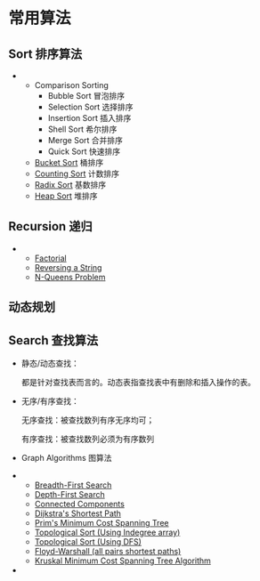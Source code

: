 # 常用算法





## Sort 排序算法

- - Comparison Sorting 
    - Bubble Sort 冒泡排序
    - Selection Sort 选择排序
    - Insertion Sort 插入排序
    - Shell Sort 希尔排序
    - Merge Sort 合并排序
    - Quick Sort 快速排序 
  - [Bucket Sort](https://www.cs.usfca.edu/~galles/visualization/BucketSort.html) 桶排序
  - [Counting Sort](https://www.cs.usfca.edu/~galles/visualization/CountingSort.html) 计数排序
  - [Radix Sort](https://www.cs.usfca.edu/~galles/visualization/RadixSort.html) 基数排序
  - [Heap Sort](https://www.cs.usfca.edu/~galles/visualization/HeapSort.html) 堆排序



## Recursion 递归

- - [Factorial](https://www.cs.usfca.edu/~galles/visualization/RecFact.html)
  - [Reversing a String](https://www.cs.usfca.edu/~galles/visualization/RecReverse.html)
  - [N-Queens Problem](https://www.cs.usfca.edu/~galles/visualization/RecQueens.html)



## 动态规划



## Search 查找算法

- 静态/动态查找：

  都是针对查找表而言的。动态表指查找表中有删除和插入操作的表。

- 无序/有序查找：

  无序查找：被查找数列有序无序均可；

  有序查找：被查找数列必须为有序数列

- Graph Algorithms 图算法

- - [Breadth-First Search](https://www.cs.usfca.edu/~galles/visualization/BFS.html)
  - [Depth-First Search](https://www.cs.usfca.edu/~galles/visualization/DFS.html)
  - [Connected Components](https://www.cs.usfca.edu/~galles/visualization/ConnectedComponent.html)
  - [Dijkstra's Shortest Path](https://www.cs.usfca.edu/~galles/visualization/Dijkstra.html)
  - [Prim's Minimum Cost Spanning Tree](https://www.cs.usfca.edu/~galles/visualization/Prim.html)
  - [Topological Sort (Using Indegree array)](https://www.cs.usfca.edu/~galles/visualization/TopoSortIndegree.html)
  - [Topological Sort (Using DFS)](https://www.cs.usfca.edu/~galles/visualization/TopoSortDFS.html)
  - [Floyd-Warshall (all pairs shortest paths)](https://www.cs.usfca.edu/~galles/visualization/Floyd.html)
  - [Kruskal Minimum Cost Spanning Tree Algorithm](https://www.cs.usfca.edu/~galles/visualization/Kruskal.html)





- 